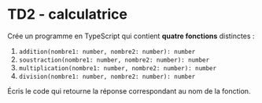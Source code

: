 # TD2 - calculatrice

Crée un programme en TypeScript qui contient **quatre fonctions** distinctes :

1. `addition(nombre1: number, nombre2: number): number`
2. `soustraction(nombre1: number, nombre2: number): number`
3. `multiplication(nombre1: number, nombre2: number): number`
4. `division(nombre1: number, nombre2: number): number`

Écris le code qui retourne la réponse correspondant au nom de la fonction.
